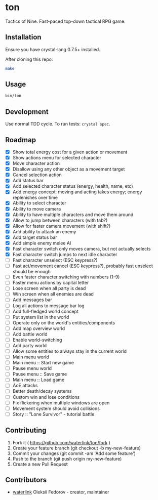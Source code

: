 # ton

Tactics of Nine. Fast-paced top-down tactical RPG game.

## Installation

Ensure you have crystal-lang 0.7.5+ installed.

After cloning this repo:

```bash
make
```

## Usage

```bash
bin/ton
```

## Development

Use normal TDD cycle. To run tests: `crystal spec`.

## Roadmap

- [x] Show total energy cost for a given action or movement
- [x] Show actions menu for selected character
- [x] Move character action
- [x] Disallow using any other object as a movement target
- [x] Cancel selection action
- [x] Add status bar
- [x] Add selected character status (energy, health, name, etc)
- [x] Add energy concept: moving and acting takes energy; energy replenishes over time
- [x] Ability to select character
- [x] Ability to move camera
- [x] Ability to have multiple characters and move them around
- [x] Allow to jump between characters (with tab?)
- [x] Allow for faster camera movement (with shift?)
- [x] Add ability to attack an enemy
- [x] Add target status bar
- [x] Add simple enemy melee AI
- [x] Fast character switch only moves camera, but not actually selects
- [x] Fast character switch jumps to next idle character
- [ ] Fast character unselect (ESC keypress?)
- [ ] Fast act/movement cancel (ESC keypress?), probably fast unselect should be enough
- [ ] Even faster character switching with numbers (1-9)
- [ ] Faster menu actions by capital letter
- [ ] Lose screen when all party is dead
- [ ] Win screen when all enemies are dead
- [ ] Add messages bar
- [ ] Log all actions to message bar log
- [ ] Add full-fledged world concept
- [ ] Put system list in the world
- [ ] Operate only on the world's entities/components
- [ ] Add map overview world
- [ ] Add battle world
- [ ] Enable world-switching
- [ ] Add party world
- [ ] Allow some entities to always stay in the current world
- [ ] Main menu world
- [ ] Main menu :: Start new game
- [ ] Pause menu world
- [ ] Pause menu :: Save game
- [ ] Main menu :: Load game
- [ ] AoE attacks
- [ ] Better death/decay systems
- [ ] Custom win and lose conditions
- [ ] Fix flickering when multiple windows are open
- [ ] Movement system should avoid collisions
- [ ] Story :: "Lone Survivor" - tutorial battle

## Contributing

1. Fork it ( https://github.com/waterlink/ton/fork )
2. Create your feature branch (git checkout -b my-new-feature)
3. Commit your changes (git commit -am 'Add some feature')
4. Push to the branch (git push origin my-new-feature)
5. Create a new Pull Request

## Contributors

- [waterlink](https://github.com/waterlink) Oleksii Fedorov - creator, maintainer
